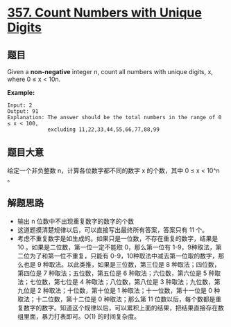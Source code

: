 # [357. Count Numbers with Unique Digits](https://leetcode.com/problems/count-numbers-with-unique-digits/)


## 题目

Given a **non-negative** integer n, count all numbers with unique digits, x, where 0 ≤ x < 10n.

**Example:**

    Input: 2
    Output: 91 
    Explanation: The answer should be the total numbers in the range of 0 ≤ x < 100, 
                 excluding 11,22,33,44,55,66,77,88,99


## 题目大意

给定一个非负整数 n，计算各位数字都不同的数字 x 的个数，其中 0 ≤ x < 10^n 。




## 解题思路

- 输出 n 位数中不出现重复数字的数字的个数
- 这道题摸清楚规律以后，可以直接写出最终所有答案，答案只有 11 个。
- 考虑不重复数字是如生成的。如果只是一位数，不存在重复的数字，结果是 10 。如果是二位数，第一位一定不能取 0，那么第一位有 1-9，9种取法，第二位为了和第一位不重复，只能有 0-9，10种取法中减去第一位取的数字，那么也是 9 种取法。以此类推，如果是三位数，第三位是 8 种取法；四位数，第四位是 7 种取法；五位数，第五位是 6 种取法；六位数，第六位是 5 种取法；七位数，第七位是 4 种取法；八位数，第八位是 3 种取法；九位数，第九位是 2 种取法；十位数，第十位是 1 种取法；十一位数，第十一位是 0 种取法；十二位数，第十二位是 0 种取法；那么第 11 位数以后，每个数都是重复数字的数字。知道这个规律以后，可以累积上面的结果，把结果直接存在数组里面，暴力打表即可。O(1) 的时间复杂度。

